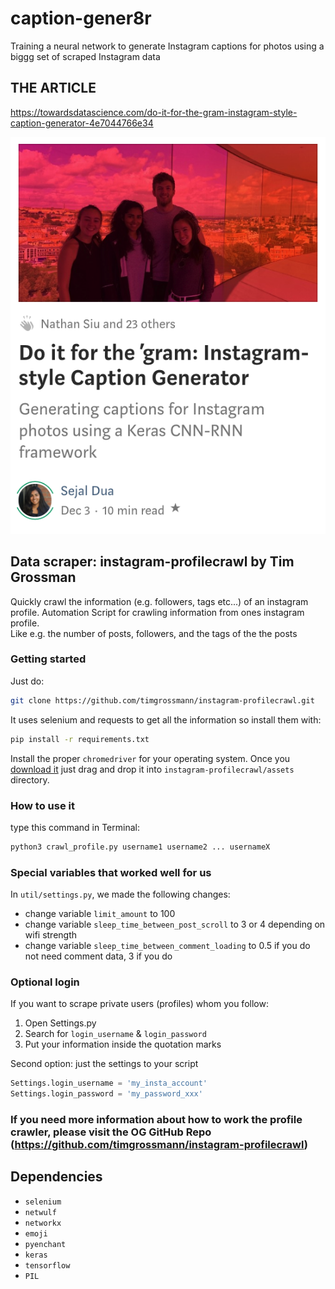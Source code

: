 # caption-gener8r

Training a neural network to generate Instagram captions for photos using a biggg set of scraped Instagram data

## THE ARTICLE
https://towardsdatascience.com/do-it-for-the-gram-instagram-style-caption-generator-4e7044766e34

![](article_ss.png)

## Data scraper: instagram-profilecrawl by Tim Grossman

Quickly crawl the information (e.g. followers, tags etc...) of an instagram profile. Automation Script for crawling information from ones instagram profile.  
Like e.g. the number of posts, followers, and the tags of the the posts

### Getting started
Just do:
```bash
git clone https://github.com/timgrossmann/instagram-profilecrawl.git
```

It uses selenium and requests to get all the information so install them with:
```bash
pip install -r requirements.txt
```

Install the proper `chromedriver` for your operating system.  Once you [download it](https://sites.google.com/a/chromium.org/chromedriver/downloads) just drag and drop it into `instagram-profilecrawl/assets` directory.

### How to use it
type this command in Terminal:
```bash
python3 crawl_profile.py username1 username2 ... usernameX
```

### Special variables that worked well for us
In `util/settings.py`, we made the following changes:
* change variable `limit_amount` to 100
* change variable `sleep_time_between_post_scroll` to 3 or 4 depending on wifi strength
* change variable `sleep_time_between_comment_loading` to 0.5 if you do not need comment data, 3 if you do

### Optional login
If you want to scrape private users (profiles) whom you follow:
1. Open Settings.py
2. Search for `login_username` & `login_password`
3. Put your information inside the quotation marks

Second option:
just the settings to your script
```python
Settings.login_username = 'my_insta_account'
Settings.login_password = 'my_password_xxx'
```

### If you need more information about how to work the profile crawler, please visit the OG GitHub Repo (https://github.com/timgrossmann/instagram-profilecrawl)

## Dependencies
* `selenium`
* `netwulf`
* `networkx`
* `emoji`
* `pyenchant`
* `keras`
* `tensorflow`
* `PIL`
